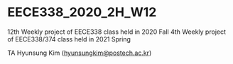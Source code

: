 # EECE338_2020_2H_W12

12th Weekly project of EECE338 class held in 2020 Fall
4th Weekly project of EECE338/374 class held in 2021 Spring

TA Hyunsung Kim (hyunsungkim@postech.ac.kr)
